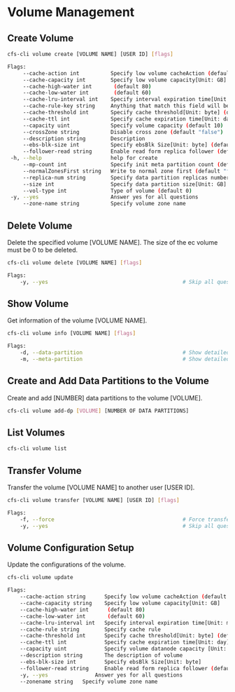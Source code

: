# Volume Management

## Create Volume

```bash
cfs-cli volume create [VOLUME NAME] [USER ID] [flags]
```

```bash
Flags:
     --cache-action int          Specify low volume cacheAction (default 0)
     --cache-capacity int        Specify low volume capacity[Unit: GB]
     --cache-high-water int       (default 80)
     --cache-low-water int        (default 60)
     --cache-lru-interval int    Specify interval expiration time[Unit: min] (default 5)
     --cache-rule-key string     Anything that match this field will be written to the cache
     --cache-threshold int       Specify cache threshold[Unit: byte] (default 10485760)
     --cache-ttl int             Specify cache expiration time[Unit: day] (default 30)
     --capacity uint             Specify volume capacity (default 10)
     --crossZone string          Disable cross zone (default "false")
     --description string        Description
     --ebs-blk-size int          Specify ebsBlk Size[Unit: byte] (default 8388608)
     --follower-read string      Enable read form replica follower (default "true")
 -h, --help                      help for create
     --mp-count int              Specify init meta partition count (default 3)
     --normalZonesFirst string   Write to normal zone first (default "false")
     --replica-num string        Specify data partition replicas number(default 3 for normal volume,1 for low volume)
     --size int                  Specify data partition size[Unit: GB] (default 120)
     --vol-type int              Type of volume (default 0)
 -y, --yes                       Answer yes for all questions
     --zone-name string          Specify volume zone name
```

## Delete Volume

Delete the specified volume [VOLUME NAME]. The size of the ec volume must be 0 to be deleted.

```bash
cfs-cli volume delete [VOLUME NAME] [flags]
```

```bash
Flags:
    -y, --yes                                           # Skip all questions and set the answer to "yes".
```

## Show Volume

Get information of the volume [VOLUME NAME].

```bash
cfs-cli volume info [VOLUME NAME] [flags]
```

```bash
Flags:
    -d, --data-partition                                # Show detailed information of the data Partition.
    -m, --meta-partition                                # Show detailed information of the meta Partition.
```

## Create and Add Data Partitions to the Volume

Create and add [NUMBER] data partitions to the volume [VOLUME].

```bash
cfs-cli volume add-dp [VOLUME] [NUMBER OF DATA PARTITIONS]
```

## List Volumes

```bash
cfs-cli volume list
```

## Transfer Volume

Transfer the volume [VOLUME NAME] to another user [USER ID].

```bash
cfs-cli volume transfer [VOLUME NAME] [USER ID] [flags]   
```

```bash
Flags:
    -f, --force                                         # Force transfer.
    -y, --yes                                           # Skip all questions and set the answer to "yes".
```

## Volume Configuration Setup

Update the configurations of the volume.

```bash
cfs-cli volume update
```

```bash
Flags:
    --cache-action string      Specify low volume cacheAction (default 0)
    --cache-capacity string    Specify low volume capacity[Unit: GB]
    --cache-high-water int      (default 80)
    --cache-low-water int       (default 60)
    --cache-lru-interval int   Specify interval expiration time[Unit: min] (default 5)
    --cache-rule string        Specify cache rule
    --cache-threshold int      Specify cache threshold[Unit: byte] (default 10M)
    --cache-ttl int            Specify cache expiration time[Unit: day] (default 30)
    --capacity uint            Specify volume datanode capacity [Unit: GB]
    --description string       The description of volume
    --ebs-blk-size int         Specify ebsBlk Size[Unit: byte]
    --follower-read string     Enable read form replica follower (default false)
    -y, --yes               Answer yes for all questions
    --zonename string   Specify volume zone name
```
